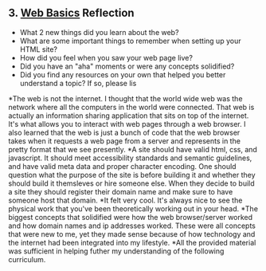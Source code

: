 ## 3. [Web Basics](3_web_basics/readme.md) Reflection

* What 2 new things did you learn about the web?
* What are some important things to remember when setting up your HTML site?
* How did you feel when you saw your web page live?
* Did you have an "aha" moments or were any concepts solidified?
* Did you find any resources on your own that helped you better understand a topic? If so, please lis

*The web is not the internet. I thought that the world wide web was the network where all the computers in the world were connected. That web is actually an information sharing application that sits on top of the internet. It's what allows you to interact with web pages through a web browser. I also learned that the web is just a bunch of code that the web browser takes when it requests a web page from a server and represents in the pretty format that we see presently.
*A site should have valid html, css, and javascript. It should meet accessibility standards and semantic guidelines, and have valid meta data and proper character encoding. One should question what the purpose of the site is before building it and whether they should build it themsleves or hire someone else. When they decide to build a site they should register their domain name and make sure to have someone host that domain.
*It felt very cool. It's always nice to see the physical work that you've been theoretically working out in your head.
*The biggest concepts that solidified were how the web browser/server worked and how domain names and ip addresses worked. These were all concepts that were new to me, yet they made sense because of how technology and the internet had been integrated into my lifestyle. 
*All the provided material was sufficient in helping futher my understanding of the following curriculum.
